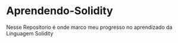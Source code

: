 # Aprendendo-Solidity

Nesse Repositorio é onde marco meu progresso no aprendizado da Linguagem Solidity 
